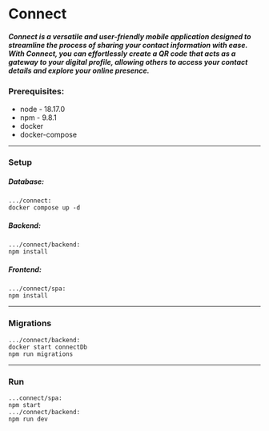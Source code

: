 # Connect

##### Connect is a versatile and user-friendly mobile application designed to streamline the process of sharing your contact information with ease. With Connect, you can effortlessly create a QR code that acts as a gateway to your digital profile, allowing others to access your contact details and explore your online presence.

### Prerequisites:

-   node - 18.17.0
-   npm - 9.8.1
-   docker
-   docker-compose

---

### Setup

##### Database:

    .../connect:
    docker compose up -d

##### Backend:

    .../connect/backend:
    npm install

##### Frontend:

    .../connect/spa:
    npm install

---

### Migrations

    .../connect/backend:
    docker start connectDb
    npm run migrations

---

### Run

    ...connect/spa:
    npm start
    .../connect/backend:
    npm run dev
